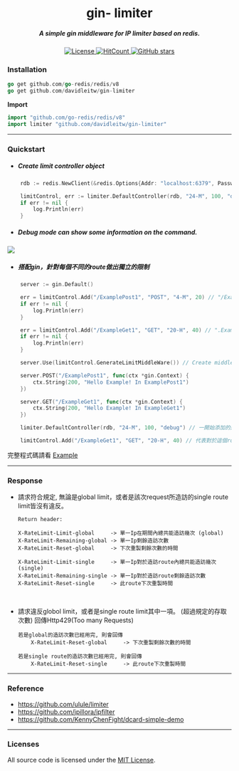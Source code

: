 <h1 align="center">gin- limiter</h1>
<h5 align="center">A simple gin middleware for IP limiter based on redis.</h5>

<p align="center">
    <a href="https://www.gnu.org/licenses/"> 
        <img src="https://img.shields.io/github/license/davidleitw/goGamer.svg" alt="License">
    </a>
    <a href="http://hits.dwyl.com/davidleitw/gin-limiter">
        <img src=http://hits.dwyl.com/davidleitw/gin-limiter.svg alt="HitCount">
    </a>
    <a href="https://github.com/davidleitw/gin-limiter/stargazers"> 
        <img src="https://img.shields.io/github/stars/davidleitw/gin-limiter" alt="GitHub stars">
    </a>
</p>

### Installation

```go 
go get github.com/go-redis/redis/v8
go get github.com/davidleitw/gin-limiter 
``` 

**Import**
```go 
import "github.com/go-redis/redis/v8"
import limiter "github.com/davidleitw/gin-limiter"
```
<hr>

### Quickstart

- ##### Create limit controller object
```go
    rdb := redis.NewClient(&redis.Options{Addr: "localhost:6379", Password: "", DB: 0}) // set redis Client

    limitControl, err := limiter.DefaultController(rdb, "24-M", 100, "debug") // Debug mode, each 24 minutes can send 100 times request from single Ip.
    if err != nil {
        log.Println(err)
    }

```

- ##### Debug mode can show some information on the command.
![](https://imgur.com/KeZsQpQ.png)

- ##### 搭配gin，針對每個不同的route做出獨立的限制
```go
    server := gin.Default()

    err = limitControl.Add("/ExamplePost1", "POST", "4-M", 20) // "/ExamplePost1" route, each 4 minutes can send 20 times request from single Ip.
    if err != nil {
        log.Println(err)
    }

    err = limitControl.Add("/ExampleGet1", "GET", "20-H", 40) // ".ExampleGet1" route, each 20 hours can send 40 times request from single Ip.
    if err != nil {
        log.Println(err)
    }

    server.Use(limitControl.GenerateLimitMiddleWare()) // Create middleWare

    server.POST("/ExamplePost1", func(ctx *gin.Context) {
        ctx.String(200, "Hello Example! In ExamplePost1")
    })

    server.GET("/ExampleGet1", func(ctx *gin.Context) {
        ctx.String(200, "Hello Example! In ExampleGet1")
    })
```

```go
    limiter.DefaultController(rdb, "24-M", 100, "debug") // 一開始添加的是全域limit, 對於這個server來說, 限制單一Ip24分鐘內最多存取100次。

    limitControl.Add("/ExampleGet1", "GET", "20-H", 40) // 代表對於這個route, 限制單一Ip20小時內最多存取40次。
```

完整程式碼請看 [Example](https://github.com/davidleitw/gin-limiter/blob/master/Example/example.go)

<hr>

### Response 
- 請求符合規定, 無論是global limit，或者是該次request所造訪的single route limit皆沒有違反。 
    ```shell
    Return header:

    X-RateLimit-Limit-global     -> 單一Ip在期間內總共能造訪幾次 (global)
    X-RateLimit-Remaining-global -> 單一Ip剩餘造訪次數
    X-RateLimit-Reset-global     -> 下次重製剩餘次數的時間

    X-RateLimit-Limit-single     -> 單一Ip對於造訪route內總共能造訪幾次 (single)
    X-RateLimit-Remaining-single -> 單一Ip對於造訪route剩餘造訪次數
    X-RateLimit-Reset-single     -> 此route下次重製時間
    ```


<br>

- 請求違反globol limit，或者是single route limit其中一項。 (超過規定的存取次數)
    回傳Http429(Too many Requests) 
    ```shell
    若是global的造訪次數已經用完, 則會回傳
        X-RateLimit-Reset-global     -> 下次重製剩餘次數的時間

    若是single route的造訪次數已經用完, 則會回傳
        X-RateLimit-Reset-single     -> 此route下次重製時間
    ```

<hr>

### Reference
- https://github.com/ulule/limiter
- https://github.com/jpillora/ipfilter
- https://github.com/KennyChenFight/dcard-simple-demo

<hr>

### Licenses

All source code is licensed under the [MIT License](https://github.com/davidleitw/gin-limiter/blob/master/LICENSE).

